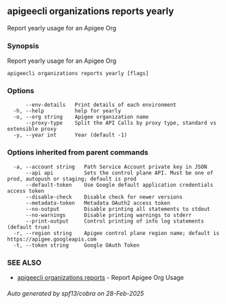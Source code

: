 ## apigeecli organizations reports yearly

Report yearly usage for an Apigee Org

### Synopsis

Report yearly usage for an Apigee Org

```
apigeecli organizations reports yearly [flags]
```

### Options

```
      --env-details   Print details of each environment
  -h, --help          help for yearly
  -o, --org string    Apigee organization name
      --proxy-type    Split the API Calls by proxy type, standard vs extensible proxy
  -y, --year int      Year (default -1)
```

### Options inherited from parent commands

```
  -a, --account string   Path Service Account private key in JSON
      --api api          Sets the control plane API. Must be one of prod, autopush or staging; default is prod
      --default-token    Use Google default application credentials access token
      --disable-check    Disable check for newer versions
      --metadata-token   Metadata OAuth2 access token
      --no-output        Disable printing all statements to stdout
      --no-warnings      Disable printing warnings to stderr
      --print-output     Control printing of info log statements (default true)
  -r, --region string    Apigee control plane region name; default is https://apigee.googleapis.com
  -t, --token string     Google OAuth Token
```

### SEE ALSO

* [apigeecli organizations reports](apigeecli_organizations_reports.md)	 - Report Apigee Org Usage

###### Auto generated by spf13/cobra on 28-Feb-2025
